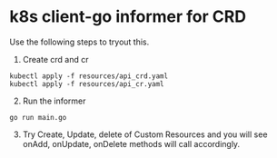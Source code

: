 # k8s client-go informer for CRD

Use the following steps to tryout this.

1. Create crd and cr
```shell
kubectl apply -f resources/api_crd.yaml
kubectl apply -f resources/api_cr.yaml
```

2. Run the informer
```shell
go run main.go
```

3. Try Create, Update, delete of Custom Resources and you will see onAdd, onUpdate, onDelete methods will call accordingly.

